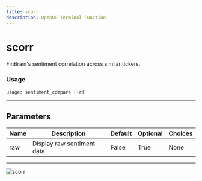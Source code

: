 ```yaml
---
title: scorr
description: OpenBB Terminal Function
---
```


# scorr

FinBrain's sentiment correlation across similar tickers.

### Usage 
```python
usage: sentiment_compare [-r]
```

---
## Parameters

| Name | Description | Default | Optional | Choices |
| ---- | ----------- | ------- | -------- | ------- |
| raw | Display raw sentiment data | False | True | None |


---
![scorr](https://user-images.githubusercontent.com/46355364/154073958-a2d7afd1-2406-46a6-8dc2-fdfd8b8605a4.png)

